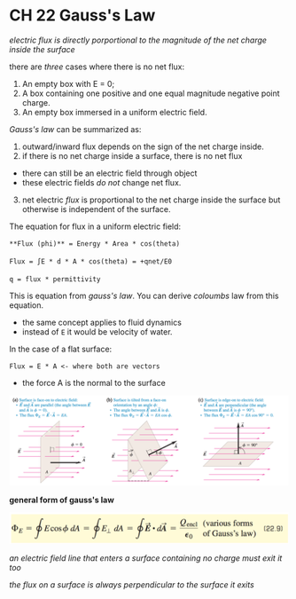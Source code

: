 # CH 22 Gauss's Law

*electric flux is directly porportional to the magnitude of the net charge inside the surface*

there are *three* cases where there is no net flux:

1. An empty box with E = 0;
2. A box containing one positive and one equal magnitude negative point charge.
3. An empty box immersed in a uniform electric field.


*Gauss's law* can be summarized as:

1. outward/inward flux depends on the sign of the net charge inside.
2. if there is no net charge inside a surface, there is no net flux
  - there can still be an electric field through object
  - these electric fields *do not* change net flux.
3. net electric *flux* is proportional to the net charge inside the surface but otherwise is independent of the surface.

The equation for flux in a uniform electric field:

    **Flux (phi)** = Energy * Area * cos(theta)

    Flux = ∫E * d * A * cos(theta) = +qnet/E0

    q = flux * permittivity

This is equation from *gauss's law*. You can derive *coloumbs* law from this equation.
- the same concept applies to fluid dynamics
- instead of `E` it would be velocity of water.

In the case of a flat surface:

    Flux = E * A <- where both are vectors

- the force A is the normal to the surface

![](flatflux.png)

**general form of gauss's law**

![](gauss.png)

*an electric field line that enters a surface containing no charge must exit it too*

*the flux on a surface is always perpendicular to the surface it exits*
